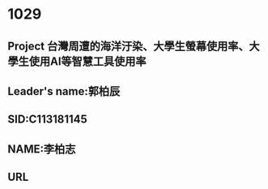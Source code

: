 # 1029
## Project 台灣周遭的海洋汙染、大學生螢幕使用率、大學生使用AI等智慧工具使用率
## Leader's name:郭柏辰
## SID:C113181145
## NAME:李柏志
## URL
